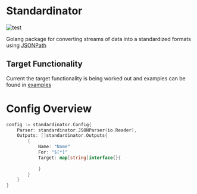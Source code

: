 # Standardinator

![test](https://github.com/TheWozard/standardinator/actions/workflows/test.yml/badge.svg)

Golang package for converting streams of data into a standardized formats using [JSONPath](https://goessner.net/articles/JsonPath/)

## Target Functionality
Current the target functionality is being worked out and examples can be found in [examples](examples/index.md)

# Config Overview
```go
config := standardinator.Config{
    Parser: standardinator.JSONParser(io.Reader),
    Outputs: []standardinator.Outputs{
        {
            Name: "Name"
            For: "$[*]"
            Target: map[string]interface{}{
                
            }
        }
    }
}
```